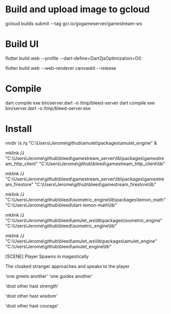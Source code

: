 # Build and upload image to gcloud
gcloud builds submit --tag gcr.io/gogameserver/gamestream-ws

# Build UI
flutter build web --profile --dart-define=Dart2jsOptimization=O0

flutter build web --web-renderer canvaskit --release

# Compile
dart compile exe bin/server.dart -o /tmp/bleed-server
dart compile exe bin/server.dart -o /tmp/bleed-server.exe

# Install
rmdir /s /q "C:\Users\Jerome\github\amulet\packages\amulet_engine" &

mklink /J "C:\Users\Jerome\github\bleed\gamestream_server\lib\packages\gamestream_http_client" "C:\Users\Jerome\github\bleed\gamestream_http_client\lib"

mklink /J "C:\Users\Jerome\github\bleed\gamestream_server\lib\packages\gamestream_firestore" "C:\Users\Jerome\github\bleed\gamestream_firestore\lib"

mklink /J "C:\Users\Jerome\github\bleed\isometric_engine\lib\packages\lemon_math" "C:\Users\Jerome\github\bleed\dart-lemon-math\lib"

mklink /J "C:\Users\Jerome\github\bleed\amulet_ws\lib\packages\isometric_engine" "C:\Users\Jerome\github\bleed\isometric_engine\lib"

mklink /J "C:\Users\Jerome\github\bleed\amulet_ws\lib\packages\amulet_engine" "C:\Users\Jerome\github\bleed\amulet_engine\lib"




[SCENE]
Player Spawns in magestically

The cloaked stranger approaches and speaks to the player

'one greets another'
'one guides another'

'dost other hast strength'

'dost other hast wisdom'

'dost other hast courage'
